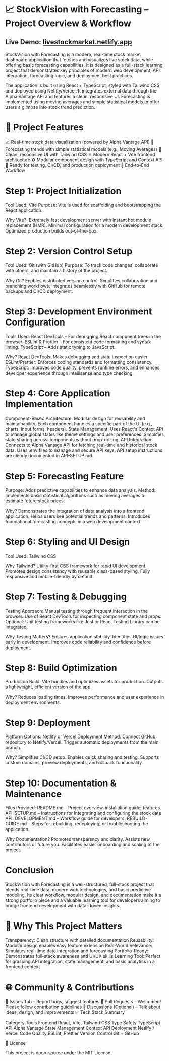 # 📈 StockVision with Forecasting – Project Overview & Workflow

## Live Demo: [livestockmarket.netlify.app](https://livestockmarket.netlify.app/)

StockVision with Forecasting is a modern, real-time stock market dashboard application that fetches and visualizes live stock data, while offering basic forecasting capabilities. It is designed as a full-stack learning project that demonstrates key principles of modern web development, API integration, forecasting logic, and deployment best practices.

The application is built using React + TypeScript, styled with Tailwind CSS, and deployed using Netlify/Vercel. It integrates external data through the Alpha Vantage API and features a clean, responsive UI. Forecasting is implemented using moving averages and simple statistical models to offer users a glimpse into stock trend prediction.

# 🚀 Project Features

📈 Real-time stock data visualization (powered by Alpha Vantage API)
🔮 Forecasting trends with simple statistical models (e.g., Moving Averages)
🎨 Clean, responsive UI with Tailwind CSS
⚛️ Modern React + Vite frontend architecture
⚙️ Modular component design with TypeScript and Context API
🧪 Ready for testing, CI/CD, and production deployment
🔁 End-to-End Workflow

# Step 1: Project Initialization

Tool Used: Vite
Purpose: Vite is used for scaffolding and bootstrapping the React application.

Why Vite?:
Extremely fast development server with instant hot module replacement (HMR).
Minimal configuration for a modern development stack.
Optimized production builds out-of-the-box.

# Step 2: Version Control Setup

Tool Used: Git (with GitHub)
Purpose: To track code changes, collaborate with others, and maintain a history of the project.

Why Git?
Enables distributed version control.
Simplifies collaboration and branching workflows.
Integrates seamlessly with GitHub for remote backups and CI/CD deployment.

# Step 3: Development Environment Configuration

Tools Used:
React DevTools – For debugging React component trees in the browser.
ESLint & Prettier – For consistent code formatting and syntax linting.
TypeScript – Adds static typing to JavaScript.

Why?
React DevTools: Makes debugging and state inspection easier.
ESLint/Prettier: Enforces coding standards and formatting consistency.
TypeScript: Improves code quality, prevents runtime errors, and enhances developer experience through intellisense and type checking.

# Step 4: Core Application Implementation

Component-Based Architecture:
Modular design for reusability and maintainability.
Each component handles a specific part of the UI (e.g., charts, input forms, headers).
State Management:
Uses React's Context API to manage global states like theme settings and user preferences.
Simplifies state sharing across components without prop-drilling.
API Integration:
Connects to Alpha Vantage API for fetching real-time and historical stock data.
Uses .env files to manage and secure API keys.
API setup instructions are clearly documented in API-SETUP.md.

# Step 5: Forecasting Feature

Purpose: Adds predictive capabilities to enhance data analysis.
Method:
Implements basic statistical algorithms such as moving averages to estimate future stock prices.

Why?
Demonstrates the integration of data analysis into a frontend application.
Helps users see potential trends and patterns.
Introduces foundational forecasting concepts in a web development context.

# Step 6: Styling and UI Design

Tool Used: Tailwind CSS

Why Tailwind?
Utility-first CSS framework for rapid UI development.
Promotes design consistency with reusable class-based styling.
Fully responsive and mobile-friendly by default.

# Step 7: Testing & Debugging

Testing Approach:
Manual testing through frequent interaction in the browser.
Use of React DevTools for inspecting component state and props.
Optional: Unit testing frameworks like Jest or React Testing Library can be integrated.

Why Testing Matters?
Ensures application stability.
Identifies UI/logic issues early in development.
Improves code reliability and confidence before deployment.

# Step 8: Build Optimization

Production Build:
Vite bundles and optimizes assets for production.
Outputs a lightweight, efficient version of the app.

Why?
Reduces loading times.
Improves performance and user experience in deployment environments.

# Step 9: Deployment

Platform Options: Netlify or Vercel
Deployment Method:
Connect GitHub repository to Netlify/Vercel.
Trigger automatic deployments from the main branch.

Why?
Simplifies CI/CD setup.
Enables quick sharing and testing.
Supports custom domains, preview deployments, and rollback functionality.

# Step 10: Documentation & Maintenance

Files Provided:
README.md – Project overview, installation guide, features.
API-SETUP.md – Instructions for integrating and configuring the stock data API.
DEVELOPMENT.md – Workflow guide for developers.
REBUILD-GUIDE.md – Steps for rebuilding, redeploying, or troubleshooting the application.

Why Documentation?
Promotes transparency and clarity.
Assists new contributors or future you.
Facilitates easier onboarding and scaling of the project.

# Conclusion
StockVision with Forecasting is a well-structured, full-stack project that blends real-time data, modern web technologies, and basic predictive modeling. Its clear workflow, modular design, and documentation make it a strong portfolio piece and a valuable learning tool for developers aiming to bridge frontend development with data-driven insights.

# 🧠 Why This Project Matters

Transparency: Clean structure with detailed documentation
Reusability: Modular design enables easy feature extension
Real-World Relevance: Simulates real-time data integration and forecasting
Portfolio-Ready: Demonstrates full-stack awareness and UI/UX skills
Learning Tool: Perfect for grasping API integration, state management, and basic analytics in a frontend context

# 🌐 Community & Contributions

📂 Issues Tab – Report bugs, suggest features
🔀 Pull Requests – Welcomed! Please follow contribution guidelines
💬 Discussions (Optional) – Talk about ideas, design, and improvements
✅ Tech Stack Summary

Category	Tools
Frontend	React, Vite, Tailwind CSS
Type Safety	TypeScript
API	Alpha Vantage
State Management	Context API
Deployment	Netlify / Vercel
Code Quality	ESLint, Prettier
Version Control	Git + GitHub

📄 License

This project is open-source under the MIT License.

